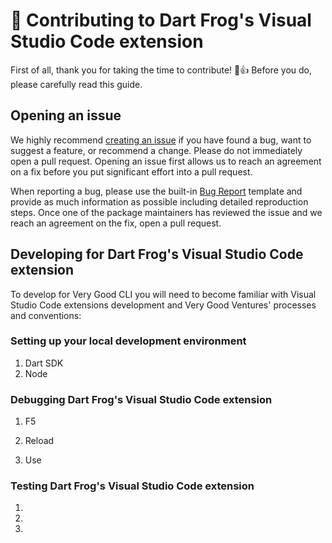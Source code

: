# 🦄 Contributing to Dart Frog's Visual Studio Code extension

First of all, thank you for taking the time to contribute! 🎉👍 Before you do, please carefully read this guide.

## Opening an issue

We highly recommend [creating an issue][bug_report_link] if you have found a bug, want to suggest a feature, or recommend a change. Please do not immediately open a pull request. Opening an issue first allows us to reach an agreement on a fix before you put significant effort into a pull request.

When reporting a bug, please use the built-in [Bug Report][bug_report_link] template and provide as much information as possible including detailed reproduction steps. Once one of the package maintainers has reviewed the issue and we reach an agreement on the fix, open a pull request.

## Developing for Dart Frog's Visual Studio Code extension

To develop for Very Good CLI you will need to become familiar with Visual Studio Code extensions development and Very Good Ventures' processes and conventions:

### Setting up your local development environment

1. Dart SDK
2. Node

### Debugging Dart Frog's Visual Studio Code extension

1. F5

2. Reload

3. Use

### Testing Dart Frog's Visual Studio Code extension

1.
2.
3.

[conventional_commits_link]: https://www.conventionalcommits.org/en/v1.0.0
[bug_report_link]: https://github.com/VeryGoodOpenSource/dart_frog/issues/new?assignees=&labels=bug&template=bug_report.md&title=fix%3A+
[very_good_ventures_link]: https://verygood.ventures/?utm_source=github&utm_medium=banner&utm_campaign=CLI

